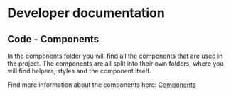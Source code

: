 # Developer documentation

## Code - Components

In the components folder you will find all the components that are used in the project. The components are all split into their own folders, where you will find helpers, styles and the component itself.

Find more information about the components here: [Components](./components.md)
